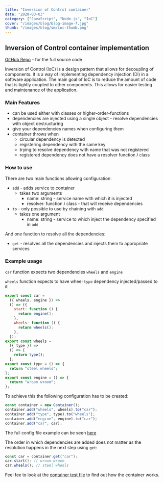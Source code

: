 ```yaml
---
title: "Inversion of Control container"
date: "2020-03-03"
category: ["JavaScript", "Node.js", "IoC"]
cover: "/images/blog/blog-image-7.jpg"
thumb: "/images/blog/sm/ioc-thumb.png"
---
```


## Inversion of Control container implementation

[GitHub Repo](https://github.com/matewilk/IoC) - for the full source code

Inversion of Control (IoC) is a design pattern that allows for decoupling of components. It is a way of implementing dependency injection (DI) in a software application. The main goal of IoC is to reduce the amount of code that is tightly coupled to other components. This allows for easier testing and maintenance of the application.

### Main Features

- can be used either with classes or higher-order-functions
- dependencies are injected using a single object - resolve dependencies with object destructuring
- give your dependencies names when configuring them
- container throws when
  - circular dependency is detected
  - registering dependency with the same key
  - trying to resolve dependency with name that was not registered
  - registered dependency does not have a resolver function / class

### How to use

There are two main functions allowing configuration:

- `add` - adds service to container
  - takes two arguments
    - name: string - service name with which it is injected
    - resolver: function / class - that will receive dependencies
- `to` - only possible to use by chaining with `add`
  - takes one argument
    - name: string - service to which inject the dependency specified in `add`

And one function to resolve all the dependencies:

- `get` - resolves all the dependencies and injects them to appropriate services

### Example usage

`car` function expects two dependencies `wheels` and `engine`

`wheels` function expects to have wheel `type` dependency injected/passed to it

```javascript
export const car =
  ({ wheels, engine }) =>
  () => ({
    start: function () {
      return engine();
    },
    wheels: function () {
      return wheels();
    },
  });
export const wheels =
  ({ type }) =>
  () => {
    return type();
  };
export const type = () => {
  return "steel wheels";
};
export const engine = () => {
  return "wroom wroom";
};
```

To achieve this the following configuration has to be created:

```javascript
const container = new Container();
container.add("wheels", wheels).to("car");
container.add("type", type).to("wheels");
container.add("engine", engine).to("car");
container.add("car", car);
```

The full config file example can be seen [here](https://github.com/matewilk/IoC/blob/master/car/car.container.config.js)

The order in which dependencies are added does not matter as the resolution happens in the next step using `get`:

```javascript
const car = container.get("car");
car.start(); // wroom wroom
car.wheels(); // steel wheels
```

Feel fee to look at the [container test file](https://github.com/matewilk/IoC/blob/master/lib/container.test.js) to find out how the container works.
